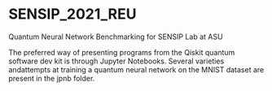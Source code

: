 # SENSIP_2021_REU
Quantum Neural Network Benchmarking for SENSIP Lab at ASU

The preferred way of presenting programs from the Qiskit quantum software dev kit 
is through Jupyter Notebooks. Several varieties andattempts at training a quantum 
neural network on the MNIST dataset are present in the jpnb folder.
